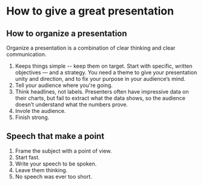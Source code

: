 # How to give a great presentation

## How to organize a presentation
Organize a presentation is a combination of clear thinking and clear communication.
1. Keeps things simple -- keep them on target.
Start with specific, written objectives — and a strategy. You need a theme to give your presentation unity and direction, and to fix your purpose in your audience’s mind.
2. Tell your audience where you're going.
3. Think headlines, not labels.
Presenters often have impressive data on their charts, but fail to extract what the data shows, so the audience doesn’t understand what the numbers prove.
4. Invole the audience.
5. Finish strong.

## Speech that make a point
1. Frame the subject with a point of view.
2. Start fast.
3. Write your speech to be spoken.
4. Leave them thinking.
5. No speech was ever too short.
